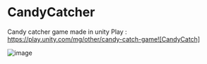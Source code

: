 # CandyCatcher
Candy catcher game  made in unity
Play : https://play.unity.com/mg/other/candy-catch-game![CandyCatch]


![image](https://user-images.githubusercontent.com/42990356/117795299-b0a85a00-b26b-11eb-899e-219926e12e2d.png)
